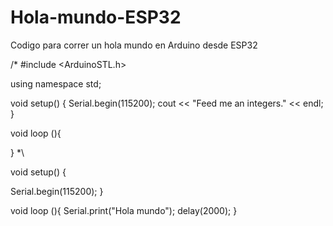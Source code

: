# Hola-mundo-ESP32
Codigo para correr un hola mundo en Arduino desde ESP32


/*
#include <ArduinoSTL.h>

using namespace std;

void setup() {
  Serial.begin(115200);
  cout << "Feed me an integers." << endl;
}

void loop (){
  
}
*\

void setup() {

  Serial.begin(115200);
}

void loop (){
  Serial.print("Hola mundo");
  delay(2000);
}
